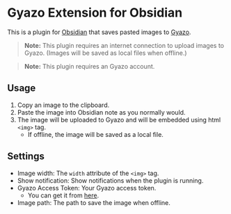 # Gyazo Extension for Obsidian
This is a plugin for [Obsidian](https://obsidian.md) that saves pasted images to [Gyazo](https://gyazo.com/).

> **Note:** This plugin requires an internet connection to upload images to Gyazo. (Images will be saved as local files when offline.)

> **Note:** This plugin requires an Gyazo account.

## Usage
1. Copy an image to the clipboard.
2. Paste the image into Obsidian note as you normally would.
3. The image will be uploaded to Gyazo and will be embedded using html `<img>` tag.
   - If offline, the image will be saved as a local file.

## Settings
- Image width: The `width` attribute of the `<img>` tag.
- Show notification: Show notifications when the plugin is running.
- Gyazo Access Token: Your Gyazo access token.
  - You can get it from [here](https://gyazo.com/oauth/applications).
- Image path: The path to save the image when offline.